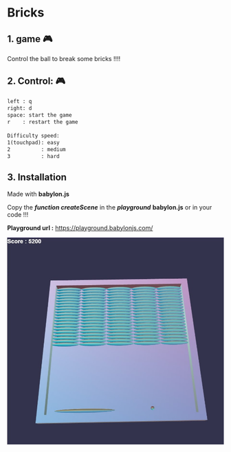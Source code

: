 # Bricks

## 1. game 🎮

Control the ball to break some bricks !!!!

## 2. Control: 🎮
    left : q
    right: d
    space: start the game
    r    : restart the game

    Difficulty speed:
    1(touchpad): easy
    2          : medium
    3          : hard


## 3. Installation 

Made with **babylon.js**

Copy the ***function createScene*** in the ***playground*** **babylon.js** or in your code !!!

**Playground url :** https://playground.babylonjs.com/

![bricks](https://github.com/regismeyssonnier/Bricks/blob/main/bricks.jpg)
